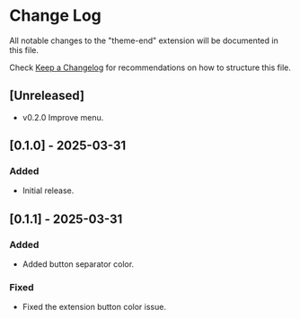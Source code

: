 # Change Log

All notable changes to the "theme-end" extension will be documented in this file.

Check [Keep a Changelog](http://keepachangelog.com/) for recommendations on how to structure this file.

## [Unreleased]

- v0.2.0 Improve menu.

## [0.1.0] - 2025-03-31

### Added

- Initial release.

## [0.1.1] - 2025-03-31

### Added

- Added button separator color.

### Fixed

- Fixed the extension button color issue.